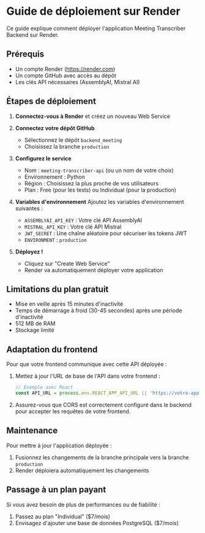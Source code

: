 # Guide de déploiement sur Render

Ce guide explique comment déployer l'application Meeting Transcriber Backend sur Render.

## Prérequis

- Un compte Render (https://render.com)
- Un compte GitHub avec accès au dépôt
- Les clés API nécessaires (AssemblyAI, Mistral AI)

## Étapes de déploiement

1. **Connectez-vous à Render** et créez un nouveau Web Service

2. **Connectez votre dépôt GitHub**
   - Sélectionnez le dépôt `backend_meeting`
   - Choisissez la branche `production`

3. **Configurez le service**
   - Nom : `meeting-transcriber-api` (ou un nom de votre choix)
   - Environnement : Python
   - Région : Choisissez la plus proche de vos utilisateurs
   - Plan : Free (pour les tests) ou Individual (pour la production)

4. **Variables d'environnement**
   Ajoutez les variables d'environnement suivantes :
   - `ASSEMBLYAI_API_KEY` : Votre clé API AssemblyAI
   - `MISTRAL_API_KEY` : Votre clé API Mistral
   - `JWT_SECRET` : Une chaîne aléatoire pour sécuriser les tokens JWT
   - `ENVIRONMENT` : `production`

5. **Déployez !**
   - Cliquez sur "Create Web Service"
   - Render va automatiquement déployer votre application

## Limitations du plan gratuit

- Mise en veille après 15 minutes d'inactivité
- Temps de démarrage à froid (30-45 secondes) après une période d'inactivité
- 512 MB de RAM
- Stockage limité

## Adaptation du frontend

Pour que votre frontend communique avec cette API déployée :

1. Mettez à jour l'URL de base de l'API dans votre frontend :
   ```javascript
   // Exemple avec React
   const API_URL = process.env.REACT_APP_API_URL || 'https://votre-app.onrender.com';
   ```

2. Assurez-vous que CORS est correctement configuré dans le backend pour accepter les requêtes de votre frontend.

## Maintenance

Pour mettre à jour l'application déployée :

1. Fusionnez les changements de la branche principale vers la branche `production`
2. Render déploiera automatiquement les changements

## Passage à un plan payant

Si vous avez besoin de plus de performances ou de fiabilité :

1. Passez au plan "Individual" ($7/mois)
2. Envisagez d'ajouter une base de données PostgreSQL ($7/mois)
